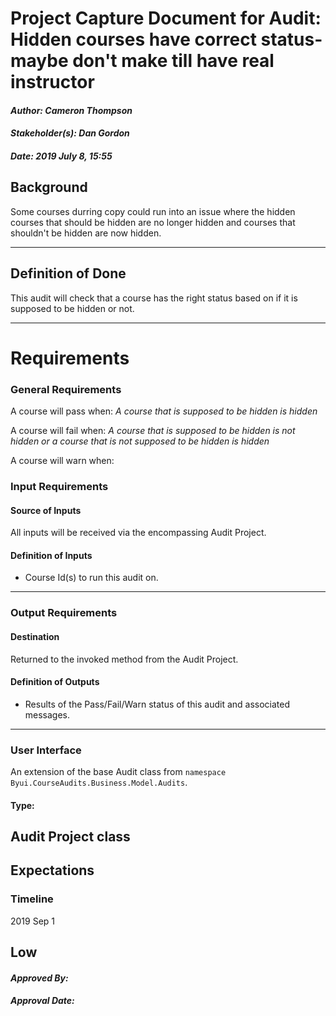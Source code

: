 # Project Capture Document for Audit: Hidden courses have correct status- maybe don't make till have real instructor
#### *Author: Cameron Thompson*
#### *Stakeholder(s): Dan Gordon*
#### *Date: 2019 July 8, 15:55*
## Background

Some courses durring copy could run into an issue where the hidden courses that should be hidden are no longer hidden and courses that shouldn't be hidden are now hidden. 

-----
## Definition of Done
This audit will check that a course has the right status based on if it is supposed to be hidden or not. 

-----
# Requirements
### General Requirements
<!-- What counts as pass/fail/warn? -->
A course will pass when: *A course that is supposed to be hidden is hidden*

A course will fail when: *A course that is supposed to be hidden is not hidden or a course that is not supposed to be hidden is hidden*

A course will warn when:
### Input Requirements
#### Source of Inputs
All inputs will be received via the encompassing Audit Project.
#### Definition of Inputs
<!-- TBD: do not fill out just yet -->
- Course Id(s) to run this audit on.
---
### Output Requirements
#### Destination
Returned to the invoked method from the Audit Project.
#### Definition of Outputs
<!-- TBD: do not fill out just yet -->
- Results of the Pass/Fail/Warn status of this audit and associated messages.
---
### User Interface
An extension of the base Audit class from `namespace Byui.CourseAudits.Business.Model.Audits`.
#### Type:
Audit Project class
-----
## Expectations
### Timeline
<!-- What is the deadline? 2019 Sep 1? -->
2019 Sep 1
<!-- What priority is this audit? -->
Low
-----
#### *Approved By:* 
#### *Approval Date:*
